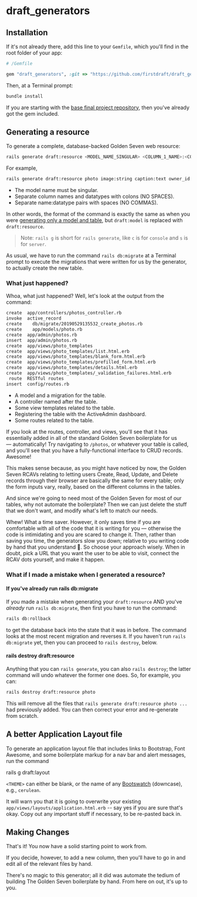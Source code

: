 # draft_generators

## Installation

If it's not already there, add this line to your `Gemfile`, which you'll find in
the root folder of your app:

```ruby
# /Gemfile

gem "draft_generators", :git => "https://github.com/firstdraft/draft_generators", :branch => "spring-2019"
```

Then, at a Terminal prompt:

```bash
bundle install
```

If you are starting with the [base final project repository](https://github.com/appdev-projects/final-project), then you've already got the gem included.

## Generating a resource

To generate a complete, database-backed Golden Seven web resource:

```bash
rails generate draft:resource <MODEL_NAME_SINGULAR> <COLUMN_1_NAME>:<COLUMN_1_DATATYPE> <COLUMN_2_NAME>:<COLUMN_2_DATATYPE> # etc
```

For example,

```bash
rails generate draft:resource photo image:string caption:text owner_id:integer
```

- The model name must be singular.
- Separate column names and datatypes with colons (NO SPACES).
- Separate name:datatype pairs with spaces (NO COMMAS).

In other words, the format of the command is exactly the same as when you were [generating only a model and table](https://chapters.firstdraft.com/chapters/770#the-draftmodel-generator-does-everything), but `draft:model` is replaced with `draft:resource`.

> Note: `rails g` is short for `rails generate`, like  `c` is for `console` and `s` is for `server`.

As usual, we have to run the command `rails db:migrate` at a Terminal prompt to execute the migrations that were written for us by the generator, to actually create the new table.

### What just happened?

Whoa, what just happened? Well, let's look at the output from the command:

```bash
create  app/controllers/photos_controller.rb
invoke  active_record
create    db/migrate/20190529135532_create_photos.rb
create    app/models/photo.rb
create  app/admin/photos.rb
insert  app/admin/photos.rb
create  app/views/photo_templates
create  app/views/photo_templates/list.html.erb
create  app/views/photo_templates/blank_form.html.erb
create  app/views/photo_templates/prefilled_form.html.erb
create  app/views/photo_templates/details.html.erb
create  app/views/photo_templates/_validation_failures.html.erb
 route  RESTful routes
insert  config/routes.rb
```

 - A model and a migration for the table.
 - A controller named after the table.
 - Some view templates related to the table.
 - Registering the table with the ActiveAdmin dashboard.
 - Some routes related to the table.

If you look at the routes, controller, and views, you'll see that it has essentially added in all of the standard Golden Seven boilerplate for us — automatically! Try navigating to `/photos`, or whatever your table is called, and you'll see that you have a fully-functional interface to CRUD records. Awesome!

This makes sense because, as you might have noticed by now, the Golden Seven RCAVs relating to letting users Create, Read, Update, and Delete records through their browser are basically the same for every table; only the form inputs vary, really, based on the different columns in the tables.

And since we're going to need most of the Golden Seven for most of our tables, why not automate the boilerplate? Then we can just delete the stuff that we don't want, and modify what's left to match our needs.

Whew! What a time saver. However, it only saves time if you are comfortable with all of the code that it is writing for you — otherwise the code is intimidating and you are scared to change it. Then, rather than saving you time, the generators slow you down; relative to you writing code by hand that you understand 💯. So choose your approach wisely. When in doubt, pick a URL that you want the user to be able to visit, connect the RCAV dots yourself, and make it happen.

### What if I made a mistake when I generated a resource?

#### If you've already run rails db:migrate

If you made a mistake when generating your `draft:resource` AND you've _already_ run `rails db:migrate`, then first you have to run the command:

```bash
rails db:rollback
```

to get the database back into the state that it was in before. The command looks at the most recent migration and reverses it. If you haven't run `rails db:migrate` yet, then you can proceed to `rails destroy`, below.

#### rails destroy draft:resource

Anything that you can `rails generate`, you can also `rails destroy`; the latter command will undo whatever the former one does. So, for example, you can:

```bash
rails destroy draft:resource photo
```

This will remove all the files that `rails generate draft:resource photo ...` had previously added. You can then correct your error and re-generate from scratch.

## A better Application Layout file

To generate an application layout file that includes links to Bootstrap, Font Awesome, and some boilerplate markup for a nav bar and alert messages, run the command

rails g draft:layout <THEME>

`<THEME>` can either be blank, or the name of any [Bootswatch](http://bootswatch.com) (downcase), e.g., `cerulean`.

It will warn you that it is going to overwrite your existing `app/views/layouts/application.html.erb` -- say yes if you are sure that's okay. Copy out any important stuff if necessary, to be re-pasted back in.

## Making Changes

That's it! You now have a solid starting point to work from.

If you decide, however, to add a new column, then you'll have to go in and edit all of the relevant files by hand.

There's no magic to this generator; all it did was automate the tedium of building The Golden Seven boilerplate by hand. From here on out, it's up to you.
